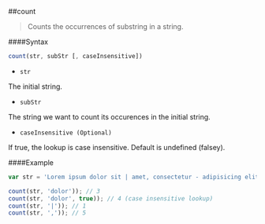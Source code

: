 ##count
>Counts the occurrences of substring in a string.

####Syntax
```js
count(str, subStr [, caseInsensitive])
```

- <code>str</code>

The initial string.

- <code>subStr</code>

The string we want to count its occurences in the initial string.

- <code>caseInsensitive (Optional)</code>

If true, the lookup is case insensitive. Default is undefined (falsey).

####Example
```js
var str = 'Lorem ipsum dolor sit | amet, consectetur - adipisicing elit. Aperiam inventore neque doloremque dolor ibus impedit ipsam, incidunt. Doloremque eveniet sit, illo, et incidunt, maiores sequi accusantium impedit aperiam officiis aspernatur nobis.';

count(str, 'dolor')); // 3
count(str, 'dolor', true)); // 4 (case insensitive lookup)
count(str, '|')); // 1
count(str, ',')); // 5
```